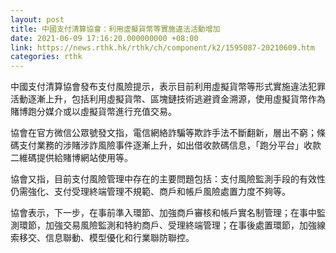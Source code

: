 ```yaml
---
layout: post
title: 中國支付清算協會：利用虛擬貨幣等實施違法活動增加
date: 2021-06-09 17:16:20.000000000 +08:00
link: https://news.rthk.hk/rthk/ch/component/k2/1595087-20210609.htm
categories: rthk
---
```


中國支付清算協會發布支付風險提示，表示目前利用虛擬貨幣等形式實施違法犯罪活動逐漸上升，包括利用虛擬貨幣、區塊鏈技術逃避資金溯源，使用虛擬貨幣作為賭博跑分媒介或以虛擬貨幣進行充值交易。

協會在官方微信公眾號發文指，電信網絡詐騙等欺詐手法不斷翻新，層出不窮；條碼支付業務的涉賭涉詐風險事件逐漸上升，如出借收款碼信息，「跑分平台」收款二維碼提供給賭博網站使用等。

協會又指，目前支付風險管理中存在的主要問題包括：支付風險監測手段的有效性仍需強化、支付受理終端管理不規範、商戶和帳戶風險處置力度不夠等。

協會表示，下一步，在事前準入環節、加強商戶審核和帳戶實名制管理；在事中監測環節，加強交易風險監測和特約商戶、受理終端管理；在事後處置環節，加強線索移交、信息聯動、模型優化和行業聯防聯控。
